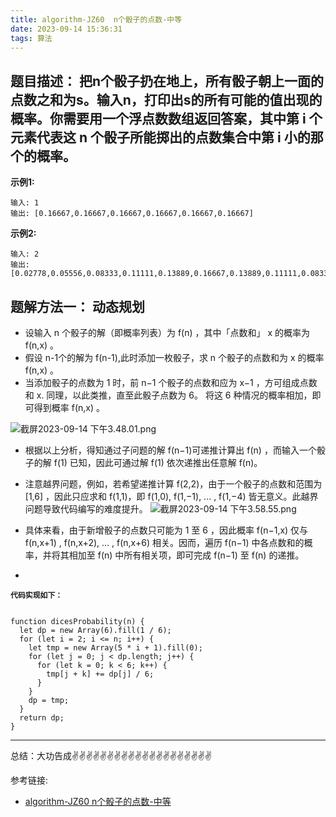 ```yaml
---
title: algorithm-JZ60  n个骰子的点数-中等
date: 2023-09-14 15:36:31
tags: 算法
---
```



<meta name="referrer" content="no-referrer"/>


## 题目描述： 把n个骰子扔在地上，所有骰子朝上一面的点数之和为s。输入n，打印出s的所有可能的值出现的概率。你需要用一个浮点数数组返回答案，其中第 i 个元素代表这 n 个骰子所能掷出的点数集合中第 i 小的那个的概率。


**示例1:**


```
输入: 1
输出: [0.16667,0.16667,0.16667,0.16667,0.16667,0.16667]
```
**示例2:**


```
输入: 2
输出: [0.02778,0.05556,0.08333,0.11111,0.13889,0.16667,0.13889,0.11111,0.08333,0.05556,0.02778]
```

## 题解方法一： 动态规划
* 设输入 n 个骰子的解（即概率列表）为 f(n) ，其中「点数和」 x 的概率为 f(n,x) 。
* 假设 n-1个的解为 f(n-1),此时添加一枚骰子，求 n 个骰子的点数和为 x 的概率 f(n,x) 。
* 当添加骰子的点数为 1 时，前 n−1 个骰子的点数和应为 x−1 ，方可组成点数和 x. 同理，以此类推，直至此骰子点数为 6。 将这 6 种情况的概率相加，即可得到概率 f(n,x) 。

![截屏2023-09-14 下午3.48.01.png](https://upload-images.jianshu.io/upload_images/11846892-9b0944ea3e9b9c1a.png?imageMogr2/auto-orient/strip%7CimageView2/2/w/1240)

* 根据以上分析，得知通过子问题的解 f(n−1)可递推计算出 f(n) ，而输入一个骰子的解 f(1) 已知，因此可通过解 f(1) 依次递推出任意解 f(n)。
* 注意越界问题，例如，若希望递推计算 f(2,2)，由于一个骰子的点数和范围为 [1,6] ，因此只应求和 f(1,1)，即 f(1,0), f(1,−1), ... , f(1,−4) 皆无意义。此越界问题导致代码编写的难度提升。
![截屏2023-09-14 下午3.58.55.png](https://upload-images.jianshu.io/upload_images/11846892-07146054594a8085.png?imageMogr2/auto-orient/strip%7CimageView2/2/w/1240)

* 具体来看，由于新增骰子的点数只可能为 1 至 6 ，因此概率 f(n−1,x) 仅与 f(n,x+1) , f(n,x+2), ... , f(n,x+6) 相关。因而，遍历 f(n−1) 中各点数和的概率，并将其相加至 f(n) 中所有相关项，即可完成 f(n−1) 至 f(n) 的递推。


* 
**`代码实现如下：`** 
```

function dicesProbability(n) {
  let dp = new Array(6).fill(1 / 6);
  for (let i = 2; i <= n; i++) {
    let tmp = new Array(5 * i + 1).fill(0);
    for (let j = 0; j < dp.length; j++) {
      for (let k = 0; k < 6; k++) {
        tmp[j + k] += dp[j] / 6;
      }
    }
    dp = tmp;
  }
  return dp;
}

```


 ---
总结：大功告成✌️✌️✌️✌️✌️✌️✌️✌️✌️✌️✌️✌️✌️✌️✌️✌️✌️✌️✌️✌️

参考链接:

* [algorithm-JZ60  n个骰子的点数-中等](https://leetcode.cn/problems/nge-tou-zi-de-dian-shu-lcof/description/)





